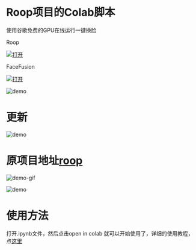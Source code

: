 # Roop项目的Colab脚本
使用谷歌免费的GPU在线运行一键换脸

Roop

[![打开](https://colab.research.google.com/assets/colab-badge.svg)](https://colab.research.google.com/github/dream80/roop_colab/blob/main/roop_v1_3.ipynb)

FaceFusion

[![打开](https://colab.research.google.com/assets/colab-badge.svg)](https://colab.research.google.com/github/dream80/roop_colab/blob/main/tonyff_last.ipynb)



![demo](4.jpg)   

# 更新  

![demo](new.jpg)   

# 原项目地址[roop](https://github.com/s0md3v/roop/)
![demo-gif](https://github.com/s0md3v/roop/blob/main/demo.gif)  


![demo](cmp.gif)  




# 使用方法

打开.ipynb文件，然后点击open in colab 就可以开始使用了，详细的使用教程，点[这里](https://www.tonyisstark.com/1240.html) 



